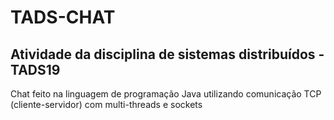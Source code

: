# TADS-CHAT
## Atividade da disciplina de sistemas distribuídos - TADS19
Chat feito na linguagem de programação Java utilizando comunicação TCP (cliente-servidor) com multi-threads e sockets

